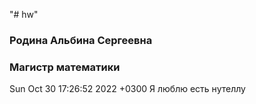 "# hw"

### Родина Альбина Сергеевна
### Магистр математики
Sun Oct 30 17:26:52 2022 +0300
Я люблю есть нутеллу 

